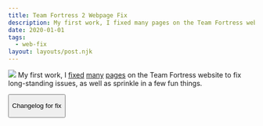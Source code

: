 ```yaml
---
title: Team Fortress 2 Webpage Fix
description: My first work, I fixed many pages on the Team Fortress website to fix long-standing issues, as well as sprinkle in a few fun things
date: 2020-01-01
tags:
  - web-fix
layout: layouts/post.njk
---
```


<img src="https://1290779820.rsc.cdn77.org/background/team-fortress-2-636452942198091856.jpg" style="max-width: 100%"></img>
My first work, I [fixed](https://steamcommunity.com/sharedfiles/filedetails/?id=2300928035) [many](https://steamcommunity.com/sharedfiles/filedetails/?id=2310335591) [pages](https://steamcommunity.com/sharedfiles/filedetails/?id=2315904071) on the Team Fortress website to fix long-standing issues, as well as sprinkle in a few fun things.

<button href="https://steamcommunity.com/sharedfiles/filedetails/?id=2300928035"><p>Changelog for fix</p></button>